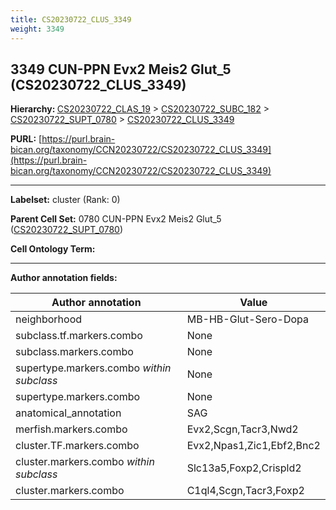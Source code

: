 ```yaml
---
title: CS20230722_CLUS_3349
weight: 3349
---
```

## 3349 CUN-PPN Evx2 Meis2 Glut_5 (CS20230722_CLUS_3349)
<b>Hierarchy: </b>
[CS20230722_CLAS_19](../CS20230722_CLAS_19) >
[CS20230722_SUBC_182](../CS20230722_SUBC_182) >
[CS20230722_SUPT_0780](../CS20230722_SUPT_0780) >
[CS20230722_CLUS_3349](../CS20230722_CLUS_3349)

**PURL:** [https://purl.brain-bican.org/taxonomy/CCN20230722/CS20230722_CLUS_3349](https://purl.brain-bican.org/taxonomy/CCN20230722/CS20230722_CLUS_3349)

---


**Labelset:** cluster (Rank: 0)

**Parent Cell Set:** 0780 CUN-PPN Evx2 Meis2 Glut_5 ([CS20230722_SUPT_0780](../CS20230722_SUPT_0780))



**Cell Ontology Term:** 

[MARKER GENES.]: #


---

[TRANSFERRED ANNOTATIONS.]: #


[AUTHOR ANNOTATION FIELDS.]: #


**Author annotation fields:**

| Author annotation | Value |
|-------------------|-------|
|neighborhood|MB-HB-Glut-Sero-Dopa|
|subclass.tf.markers.combo|None|
|subclass.markers.combo|None|
|supertype.markers.combo _within subclass_|None|
|supertype.markers.combo|None|
|anatomical_annotation|SAG|
|merfish.markers.combo|Evx2,Scgn,Tacr3,Nwd2|
|cluster.TF.markers.combo|Evx2,Npas1,Zic1,Ebf2,Bnc2|
|cluster.markers.combo _within subclass_|Slc13a5,Foxp2,Crispld2|
|cluster.markers.combo|C1ql4,Scgn,Tacr3,Foxp2|
